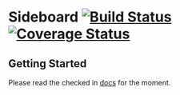 Sideboard [![Build Status](https://travis-ci.org/magfest/sideboard.svg)](https://travis-ci.org/magfest/sideboard) [![Coverage Status](https://coveralls.io/repos/github/magfest/sideboard/badge.svg?branch=master)](https://coveralls.io/github/magfest/sideboard?branch=master)
=========

Getting Started
---------------

Please read the checked in [docs](https://github.com/magfest/sideboard/blob/master/docs/source/index.rst) for the moment.
